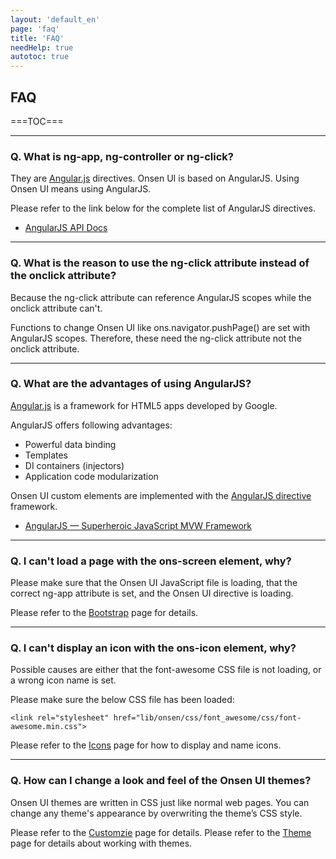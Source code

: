 ```yaml
---
layout: 'default_en'
page: 'faq'
title: 'FAQ'
needHelp: true
autotoc: true
---
```


## FAQ

===TOC===

----

### Q. What is ng-app, ng-controller or ng-click?

They are <a href="http://angularjs.org" target="_blank">Angular.js</a> directives. Onsen UI is based on AngularJS. Using Onsen UI means using AngularJS.

Please refer to the link below for the complete list of AngularJS directives.

 * <a href="http://docs.angularjs.org/api/" target="_blank">AngularJS API Docs</a>

----

### Q. What is the reason to use the ng-click attribute instead of the onclick attribute?

Because the ng-click attribute can reference AngularJS scopes while the onclick attribute can't.

Functions to change Onsen UI like ons.navigator.pushPage() are set with AngularJS scopes. Therefore, these need the ng-click attribute not the onclick attribute.

----

### Q. What are the advantages of using AngularJS?

<a href="http://angularjs.org/" target="_blank">Angular.js</a> is a framework for HTML5 apps developed by Google.

AngularJS offers following advantages:

 * Powerful data binding
 * Templates
 * DI containers (injectors)
 * Application code modularization

Onsen UI custom elements are implemented with the <a href="http://docs.angularjs.org/guide/directive" targte="_blank">AngularJS directive</a> framework.

 * <a href="http://angularjs.org" target="_blank">AngularJS — Superheroic JavaScript MVW Framework</a></li>

----

### Q. I can't load a page with the ons-screen element, why?

Please make sure that the Onsen UI JavaScript file is loading, that the correct ng-app attribute is set, and the Onsen UI directive is loading.

Please refer to the <a href="/guide/bootstrap.html">Bootstrap</a> page for details.

----

### Q. I can't display an icon with the ons-icon element, why?

Possible causes are either that the font-awesome CSS file is not loading, or a wrong icon name is set.

Please make sure the below CSS file has been loaded:

    <link rel="stylesheet" href="lib/onsen/css/font_awesome/css/font-awesome.min.css">

Please refer to the <a href="/guide/icon.html">Icons</a> page for how to display and name icons.

----

### Q. How can I change a look and feel of the Onsen UI themes?

Onsen UI themes are written in CSS just like normal web pages. You can change any theme's appearance by overwriting the theme’s CSS style.

Please refer to the <a href="/guide/customize.html">Customzie</a> page for details. Please refer to the <a href="/guide/theme.html">Theme</a> page for details about working with themes.

